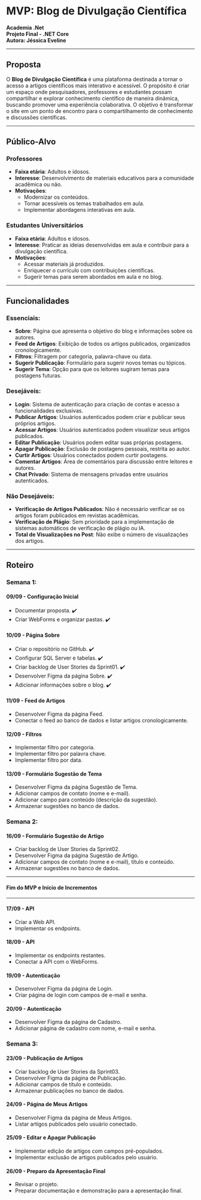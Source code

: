 # **MVP: Blog de Divulgação Científica**

**Academia .Net**  
**Projeto Final - .NET Core**  
**Autora: Jéssica Eveline**

---

## **Proposta**

O **Blog de Divulgação Científica** é uma plataforma destinada a tornar o acesso a artigos científicos mais interativo e acessível. O propósito é criar um espaço onde pesquisadores, professores e estudantes possam compartilhar e explorar conhecimento científico de maneira dinâmica, buscando promover uma experiência colaborativa. O objetivo é transformar o site em um ponto de encontro para o compartilhamento de conhecimento e discussões científicas.

---

## **Público-Alvo**

### **Professores**
- **Faixa etária**: Adultos e idosos.
- **Interesse**: Desenvolvimento de materiais educativos para a comunidade acadêmica ou não.
- **Motivações**:
  - Modernizar os conteúdos.
  - Tornar acessíveis os temas trabalhados em aula.
  - Implementar abordagens interativas em aula.

### **Estudantes Universitários**
- **Faixa etária**: Adultos e idosos.
- **Interesse**: Praticar as ideias desenvolvidas em aula e contribuir para a divulgação científica.
- **Motivações**:
  - Acessar materiais já produzidos.
  - Enriquecer o currículo com contribuições científicas.
  - Sugerir temas para serem abordados em aula e no blog.

---

## **Funcionalidades**

### **Essenciais:**
- **Sobre**: Página que apresenta o objetivo do blog e informações sobre os autores.
- **Feed de Artigos**: Exibição de todos os artigos publicados, organizados cronologicamente.
- **Filtros**: Filtragem por categoria, palavra-chave ou data.
- **Sugerir Publicação**: Formulário para sugerir novos temas ou tópicos.
- **Sugerir Tema**: Opção para que os leitores sugiram temas para postagens futuras.

### **Desejáveis:**
- **Login**: Sistema de autenticação para criação de contas e acesso a funcionalidades exclusivas.
- **Publicar Artigos**: Usuários autenticados podem criar e publicar seus próprios artigos.
- **Acessar Artigos**: Usuários autenticados podem visualizar seus artigos publicados.
- **Editar Publicação**: Usuários podem editar suas próprias postagens.
- **Apagar Publicação**: Exclusão de postagens pessoais, restrita ao autor.
- **Curtir Artigos**: Usuários conectados podem curtir postagens.
- **Comentar Artigos**: Área de comentários para discussão entre leitores e autores.
- **Chat Privado**: Sistema de mensagens privadas entre usuários autenticados.

### **Não Desejáveis:**
- **Verificação de Artigos Publicados**: Não é necessário verificar se os artigos foram publicados em revistas acadêmicas.
- **Verificação de Plágio**: Sem prioridade para a implementação de sistemas automáticos de verificação de plágio ou IA.
- **Total de Visualizações no Post**: Não exibe o número de visualizações dos artigos.

---

## **Roteiro**

### **Semana 1:**

#### **09/09 - Configuração Inicial**
- Documentar proposta. ✔️
- Criar WebForms e organizar pastas. ✔️

#### **10/09 - Página Sobre**
- Criar o repositório no GitHub. ✔️
- Configurar SQL Server e tabelas. ✔️
- Criar backlog de User Stories da Sprint01. ✔️
- Desenvolver Figma da página Sobre. ✔️
- Adicionar informações sobre o blog. ✔️

#### **11/09 - Feed de Artigos**
- Desenvolver Figma da página Feed.
- Conectar o feed ao banco de dados e listar artigos cronologicamente.

#### **12/09 - Filtros**
- Implementar filtro por categoria.
- Implementar filtro por palavra chave.
- Implementar filtro por data.

#### **13/09 - Formulário Sugestão de Tema**
- Desenvolver Figma da página Sugestão de Tema.
- Adicionar campos de contato (nome e e-mail).
- Adicionar campo para conteúdo (descrição da sugestão).
- Armazenar sugestões no banco de dados.

### **Semana 2:**

#### **16/09 - Formulário Sugestão de Artigo**
- Criar backlog de User Stories da Sprint02.
- Desenvolver Figma da página Sugestão de Artigo.
- Adicionar campos de contato (nome e e-mail), título e conteúdo.
- Armazenar sugestões no banco de dados.

---
#### Fim do MVP e Início de Incrementos
---

#### **17/09 - API**
- Criar a Web API.
- Implementar os endpoints.

#### **18/09 - API**
- Implementar os endpoints restantes.
- Conectar a API com o WebForms.

#### **19/09 - Autenticação**
- Desenvolver Figma da página de Login.
- Criar página de login com campos de e-mail e senha.

#### **20/09 - Autenticação**
- Desenvolver Figma da página de Cadastro.
- Adicionar página de cadastro com nome, e-mail e senha.

### **Semana 3:**

#### **23/09 - Publicação de Artigos**
- Criar backlog de User Stories da Sprint03.
- Desenvolver Figma da página de Publicação.
- Adicionar campos de título e conteúdo.
- Armazenar publicações no banco de dados.

#### **24/09 - Página de Meus Artigos**
- Desenvolver Figma da página de Meus Artigos.
- Listar artigos publicados pelo usuário conectado.

#### **25/09 - Editar e Apagar Publicação**
- Implementar edição de artigos com campos pré-populados.
- Implementar exclusão de artigos publicados pelo usuário.

#### **26/09 - Preparo da Apresentação Final**
- Revisar o projeto.
- Preparar documentação e demonstração para a apresentação final.